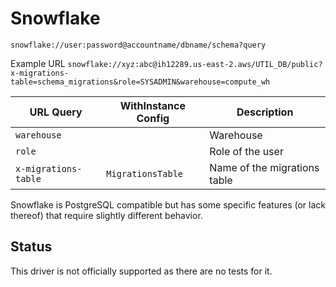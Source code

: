# Snowflake

`snowflake://user:password@accountname/dbname/schema?query`

Example URL
`snowflake://xyz:abc@ih12289.us-east-2.aws/UTIL_DB/public?x-migrations-table=schema_migrations&role=SYSADMIN&warehouse=compute_wh`

| URL Query  | WithInstance Config | Description |
|------------|---------------------|-------------|
| `warehouse` | | Warehouse |
| `role` | | Role of the user |
| `x-migrations-table` | `MigrationsTable` | Name of the migrations table |

Snowflake is PostgreSQL compatible but has some specific features (or lack thereof) that require slightly different behavior.

## Status
This driver is not officially supported as there are no tests for it.
